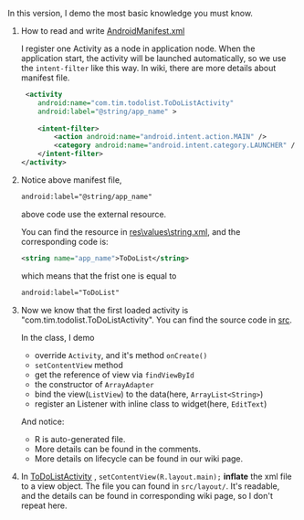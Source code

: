 In this version, I demo the most basic knowledge you must know.

1. How to read and write [AndroidManifest.xml](AndroidManifest.xml)
	
    I register one Activity as a node in application node. When the application start, the activity will be launched automatically, so we use the `intent-filter` like this way. In wiki, there are more details about manifest file.
    ```xml
   	 <activity
    	android:name="com.tim.todolist.ToDoListActivity"
    	android:label="@string/app_name" >
    	
        <intent-filter>
    		<action android:name="android.intent.action.MAIN" />
    		<category android:name="android.intent.category.LAUNCHER" />
    	</intent-filter>
    </activity>
    ```
1. Notice above manifest file, 
	```xml
    android:label="@string/app_name"
    ``` 
    above code use the external resource. 
	
    You can find the resource in [res\values\string.xml](res/values/strings.xml), and the corresponding code is: 
    ```xml	
    <string name="app_name">ToDoList</string>
	``` 
    which means that the frist one is equal to 
    ```xml
    android:label="ToDoList"
    ```
    
1.  Now we know that the first loaded activity is
	"com.tim.todolist.ToDoListActivity". 
    You can find the source code in [src](src/com/tim/todolist/ToDoListActivity.java).
    
	In the class, I demo
    - override `Activity`, and it's method `onCreate()`
    - `setContentView` method
    - get the reference of view via `findViewById`
    - the constructor of `ArrayAdapter`
    - bind the view(`ListView`) to the data(here, `ArrayList<String>`)
    - register an Listener with inline class to widget(here, `EditText`)
    
    And notice:
    - R is auto-generated file.
    - More details can be found in the comments.
    - More details on lifecycle can be found in our wiki page.
1.  In [ToDoListActivity](src/com/tim/todolist/ToDoListActivity.java) , `setContentView(R.layout.main);` 
	**inflate** the xml file to a view object. 
    The file you can found in `src/layout/`. 
    It's readable, and the details can be found in corresponding wiki page,
    so I don't repeat here.
    